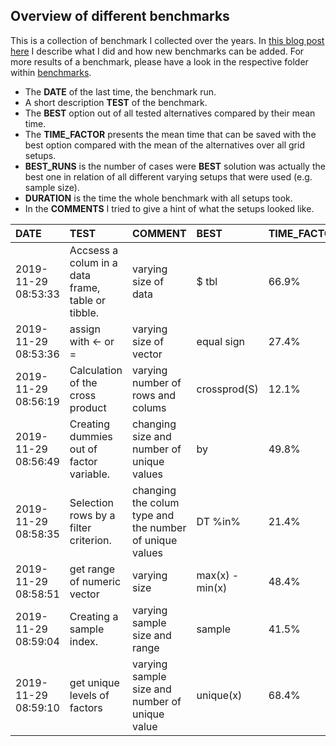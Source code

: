## Overview of different benchmarks 



This is a collection of benchmark I collected over the years. 
In [this blog post here](https://www.statworx.com/de/blog/) 
I describe what I did and how new benchmarks can be added.
For more results of a benchmark, please have a look in the 
respective folder within [benchmarks](../benchmarks).


- The **DATE** of the last time, the benchmark run.
- A short description **TEST** of the benchmark.
- The **BEST** option out of all tested alternatives compared by their mean time.
- The **TIME_FACTOR** presents the mean time that can be saved with the best option compared with the mean of the alternatives over all grid setups.
- **BEST_RUNS** is the number of cases were **BEST** solution was actually the best one in relation of all different varying setups that were used (e.g. sample size).
- **DURATION** is the time the whole benchmark with all setups took.
- In the **COMMENTS** I tried to give a hint of what the setups looked like.




|DATE                |TEST                                              |COMMENT                                                 |BEST            |TIME_FACTOR |BEST_RUNS |DETAILS                                 |DURATION |
|:-------------------|:-------------------------------------------------|:-------------------------------------------------------|:---------------|:-----------|:---------|:---------------------------------------|:--------|
|2019-11-29 08:53:33 |Accsess a colum in a data frame, table or tibble. |varying size of data                                    |$ tbl           |66.9%       |4/4       |[link](benchmarks/column_access/) |00:00:06 |
|2019-11-29 08:53:36 |assign with <- or =                               |varying size of vector                                  |equal sign      |27.4%       |6/6       |[link](benchmarks/assignment/)          |00:00:01 |
|2019-11-29 08:56:19 |Calculation of the cross product                  |varying number of rows and colums                       |crossprod(S)    |12.1%       |9/10      |[link](benchmarks/crossproduct/)        |00:02:42 |
|2019-11-29 08:56:49 |Creating dummies out of factor variable.          |changing size and number of unique values               |by              |49.8%       |7/12      |[link](benchmarks/dummy_creation/)      |00:00:29 |
|2019-11-29 08:58:35 |Selection rows by a filter criterion.             |changing the colum type and the number of unique values |DT %in%         |21.4%       |12/20     |[link](benchmarks/filter_selection/)    |00:01:45 |
|2019-11-29 08:58:51 |get range of numeric vector                       |varying size                                            |max(x) - min(x) |48.4%       |6/6       |[link](benchmarks/range/)               |00:00:14 |
|2019-11-29 08:59:04 |Creating a sample index.                          |varying sample size and range                           |sample          |41.5%       |3/5       |[link](benchmarks/sample_index/)        |00:00:12 |
|2019-11-29 08:59:10 |get unique levels of factors                      |varying sample size and number of unique value          |unique(x)       |68.4%       |16/16     |[link](benchmarks/unique_values/)       |00:00:06 |
